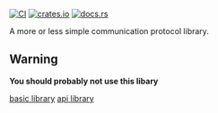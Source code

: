 [![CI](https://github.com/chuchi-dev/lafere/actions/workflows/ci.yaml/badge.svg)](https://github.com/chuchi-dev/lafere/actions/workflows/ci.yaml)
[![crates.io](https://img.shields.io/crates/v/lafere)](https://crates.io/crates/lafere)
[![docs.rs](https://img.shields.io/docsrs/lafere)](https://docs.rs/lafere)

A more or less simple communication protocol library.

## Warning
**You should probably not use this libary**

[basic library](lafere/README.md)
[api library](lafere-api/README.md)
